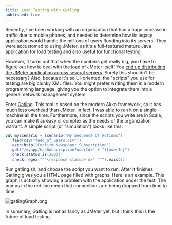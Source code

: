 ```yaml
---
title: Load Testing with Gatling
published: true
---
```

Recently, I've been working with an organization that had a huge increase in traffic due to mobile phones, and needed to determine how its legacy application would handle the millions of users flooding into its servers. They were accustomed to using JMeter, as it's a full-featured mature Java application for load testing and also useful for functional testing.

However, it turns out that when the numbers get really big, you have to figure out how to deal with the load of JMeter itself! You [end up distributing the JMeter application across several servers](http://jmeter.apache.org/usermanual/remote-test.html). Surely this shouldn't be necessary? Also, because it's so UI-oriented, the "scripts" you use for testing are big clunky XML files. You might prefer writing them in a modern programming language, giving you the option to integrate them into a general network management system.

Enter [Gatling](https://gatling.io/). This tool is based on the modern Akka framework, so it has much less overhead than JMeter. In fact, I was able to run it on a single machine all the time. Furthermore, since the scripts you write are in Scala, you can make it as easy or complex as the needs of the organization warrant. A simple script (or "simulation") looks like this: 

```scala
val myScenario = scenario("My Sequence Of Actions")
  .feed(csv("feed_of_users.csv"))
  .exec(http("Confirm Newspaper Subscription")
  .get("/myapp/hasSubscription?userId=" + "${userId}")
  .check(status.is(200))
  .check(regex("""<response status='ok' """).exists))
```
  
Run gatling.sh, and choose the script you want to run. After it finishes Gatling gives you a HTML page filled with graphs. Here is an example. This graph is actually showing a problem with the application under the test. The bumps in the red line mean that connections are being dropped from time to time.


![gatlingGraph.png]({{site.baseurl}}/assets/gatlingGraph.png)



In summary, Gatling is not as fancy as JMeter yet, but I think this is the future of load testing.
